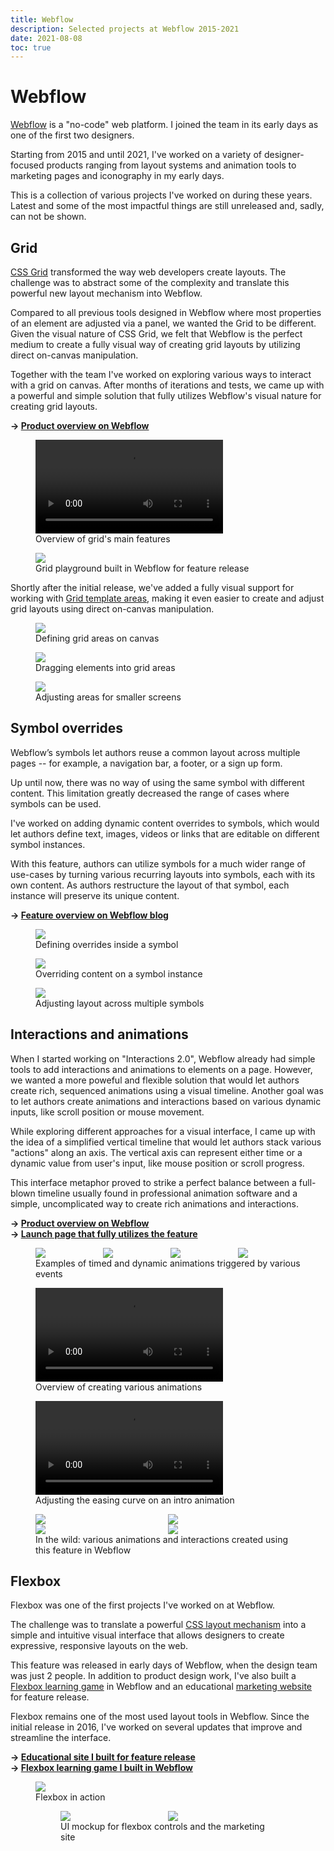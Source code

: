 ```yaml
---
title: Webflow
description: Selected projects at Webflow 2015-2021
date: 2021-08-08
toc: true
---
```


# Webflow

[Webflow](https://webflow.com) is a "no-code" web platform. I joined the team in
its early days as one of the first two designers.

Starting from 2015 and until 2021, I've worked on a variety of designer-focused
products ranging from layout systems and animation tools to marketing pages and
iconography in my early days.

This is a collection of various projects I've worked on during these years.
Latest and some of the most impactful things are still unreleased and, sadly,
can not be shown.

## Grid

[CSS Grid](https://developer.mozilla.org/en-US/docs/Web/CSS/CSS_Grid_Layout)
transformed the way web developers create layouts. The challenge was to abstract
some of the complexity and translate this powerful new layout mechanism into
Webflow.

Compared to all previous tools designed in Webflow where most properties of an
element are adjusted via a panel, we wanted the Grid to be different. Given the
visual nature of CSS Grid, we felt that Webflow is the perfect medium to create
a fully visual way of creating grid layouts by utilizing direct on-canvas
manipulation.

Together with the team I've worked on exploring various ways to interact with a
grid on canvas. After months of iterations and tests, we came up with a powerful
and simple solution that fully utilizes Webflow's visual nature for creating
grid layouts.

**-> [Product overview on Webflow](https://www.webflow.com/grid)**

<figure class="full-bleed">
  <video controls autoplay>
    <source src="/img/about/webflow-grid.mp4">
  </video>
  <figcaption>Overview of grid's main features</figcaption>
</figure>

<figure>
  <img src="/img/about/webflow-grid-playground.gif" />
  <figcaption>Grid playground built in Webflow for feature release</figcaption>
</figure>

Shortly after the initial release, we've added a fully visual support for
working with
[Grid template areas](https://developer.mozilla.org/en-US/docs/Web/CSS/CSS_Grid_Layout/Grid_Template_Areas),
making it even easier to create and adjust grid layouts using direct on-canvas
manipulation.

<figure>
  <img src="/img/about/webflow-grid-areas-1.gif" />
  <figcaption>Defining grid areas on canvas</figcaption>
</figure>

<figure>
  <img src="/img/about/webflow-grid-areas-2.gif" />
  <figcaption>Dragging elements into grid areas</figcaption>
</figure>

<figure>
  <img src="/img/about/webflow-grid-areas-3.gif" />
  <figcaption>Adjusting areas for smaller screens</figcaption>
</figure>

## Symbol overrides

Webflow’s symbols let authors reuse a common layout across multiple pages -- for
example, a navigation bar, a footer, or a sign up form.

Up until now, there was no way of using the same symbol with different content.
This limitation greatly decreased the range of cases where symbols can be used.

I've worked on adding dynamic content overrides to symbols, which would let
authors define text, images, videos or links that are editable on different
symbol instances.

With this feature, authors can utilize symbols for a much wider range of
use-cases by turning various recurring layouts into symbols, each with its own
content. As authors restructure the layout of that symbol, each instance will
preserve its unique content.

**-> [Feature overview on Webflow blog][symbols-overview]**

[symbols-overview]: https://webflow.com/blog/content-overrides-for-symbols

<figure>
  <img src="/img/about/webflow-symbols-1.gif" />
  <figcaption>Defining overrides inside a symbol</figcaption>
</figure>

<figure>
  <img src="/img/about/webflow-symbols-2.gif" />
  <figcaption>Overriding content on a symbol instance</figcaption>
</figure>

<figure>
  <img src="/img/about/webflow-symbols-3.gif" />
  <figcaption>Adjusting layout across multiple symbols</figcaption>
</figure>

## Interactions and animations

When I started working on "Interactions 2.0", Webflow already had simple tools
to add interactions and animations to elements on a page. However, we wanted a
more poweful and flexible solution that would let authors create rich, sequenced
animations using a visual timeline. Another goal was to let authors create
animations and interactions based on various dynamic inputs, like scroll
position or mouse movement.

While exploring different approaches for a visual interface, I came up with the
idea of a simplified vertical timeline that would let authors stack various
"actions" along an axis. The vertical axis can represent either time or a
dynamic value from user's input, like mouse position or scroll progress.

This interface metaphor proved to strike a perfect balance between a full-blown
timeline usually found in professional animation software and a simple,
uncomplicated way to create rich animations and interactions.

**-> [Product overview on Webflow][interactions]**<br /> **->
[Launch page that fully utilizes the feature][ix2-site]**

[interactions]: https://webflow.com/interactions-animations
[ix2-site]: https://webflow.com/ix2

<figure class="full-bleed" style="display: grid; column-gap: 0.5rem; grid-template-columns: repeat(4, 1fr)">
  <img src="/img/about/webflow-ix-ui-click-actions.jpg" />
  <img src="/img/about/webflow-ix-ui-hover-actions.jpg" />
  <img src="/img/about/webflow-ix-ui-mouse-actions.jpg" />
  <img src="/img/about/webflow-ix-ui-scroll-actions.jpg" />
  <figcaption style="grid-column: 1/-1">
    Examples of timed and dynamic animations triggered by various events
  </figcaption>
</figure>

<figure>
  <video controls src="/img/about/webflow-ix.mp4"></video>
  <figcaption>Overview of creating various animations</figcaption>
</figure>

<figure>
  <video controls src="/img/about/webflow-ix-easing.mp4"></video>
  <figcaption>Adjusting the easing curve on an intro animation</figcaption>
</figure>

<figure style="display: grid; grid-template-columns: repeat(2, 1fr)">
  <img src="/img/about/webflow-ix-cubes.gif" />
  <img src="/img/about/webflow-ix-parallax.gif" />
  <img src="/img/about/webflow-ix-demo.gif" />
  <img src="/img/about/webflow-ix-hover.gif" />
  <figcaption style="grid-column: 1/-1">
    In the wild: various animations and interactions created using this feature in Webflow
  </figcaption>
</figure>

## Flexbox

Flexbox was one of the first projects I've worked on at Webflow.

The challenge was to translate a powerful
[CSS layout mechanism](https://css-tricks.com/snippets/css/a-guide-to-flexbox/)
into a simple and intuitive visual interface that allows designers to create
expressive, responsive layouts on the web.

This feature was released in early days of Webflow, when the design team was
just 2 people. In addition to product design work, I've also built a
[Flexbox learning game](https://flexboxgame.com) in Webflow and an educational
[marketing website](https://flexbox.webflow.com) for feature release.

Flexbox remains one of the most used layout tools in Webflow. Since the initial
release in 2016, I've worked on several updates that improve and streamline the
interface.

**-> [Educational site I built for feature release][flexbox-site]**<br/> **->
[Flexbox learning game I built in Webflow][flexbox-game]**

[flexbox-site]: https://flexbox.webflow.com
[flexbox-game]: https://www.flexboxgame.com

<figure>
  <img src="/img/about/webflow-flexbox.gif" />
  <figcaption>Flexbox in action</figcaption.
</figure>

<figure style="display: grid; grid-template-columns: repeat(2, 1fr)">
  <img src="/img/about/webflow-flexbox.webp" />
  <img src="/img/about/webflow-flexbox-site.webp" />
  <figcaption style="grid-column: 1/-1">
    UI mockup for flexbox controls and the marketing site
  </figcaption>
</figure>
